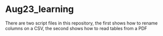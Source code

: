 # Aug23_learning
There are two script files in this repository, the first shows how to rename columns on a CSV, the second shows how to read tables from a PDF
